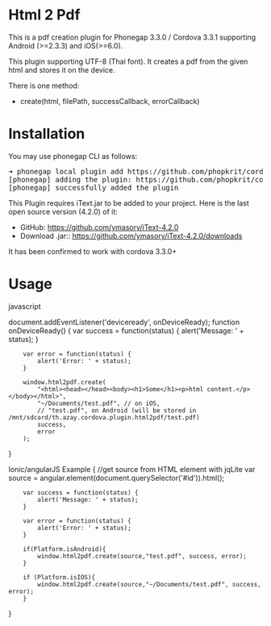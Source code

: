 Html 2 Pdf
=============

This is a pdf creation plugin for Phonegap 3.3.0 / Cordova 3.3.1 supporting Android (>=2.3.3) and iOS(>=6.0).

This plugin supporting UTF-8 (Thai font).
It creates a pdf from the given html and stores it on the device.

There is one method:

* create(html, filePath, successCallback, errorCallback)

Installation
======
You may use phonegap CLI as follows:

<pre>
➜ phonegap local plugin add https://github.com/phopkrit/cordova-plugin-html2pdf.git
[phonegap] adding the plugin: https://github.com/phopkrit/cordova-plugin-html2pdf.git
[phonegap] successfully added the plugin
</pre>

This Plugin requires iText.jar to be added to your project. Here is the last open source version (4.2.0) of it:    

 * GitHub: https://github.com/ymasory/iText-4.2.0
 * Download .jar:: https://github.com/ymasory/iText-4.2.0/downloads  
  
It has been confirmed to work with cordova 3.3.0+

Usage
====

javascript

document.addEventListener('deviceready', onDeviceReady);
function onDeviceReady()
{
        var success = function(status) {
            alert('Message: ' + status);
        }

        var error = function(status) {
            alert('Error: ' + status);
        }

        window.html2pdf.create(
            "<html><head></head><body><h1>Some</h1><p>html content.</p></body></html>",
            "~/Documents/test.pdf", // on iOS,
			// "test.pdf", on Android (will be stored in /mnt/sdcard/th.azay.cordova.plugin.html2pdf/test.pdf)
            success,
            error
        );
}

Ionic/angularJS Example
{
        //get source from HTML element with jqLite
        var source = angular.element(document.querySelector('#id')).html();

        var success = function(status) {
            alert('Message: ' + status);
        }

        var error = function(status) {
            alert('Error: ' + status);
        }

        if(Platform.isAndroid){
            window.html2pdf.create(source,"test.pdf", success, error);
        } 
        
        if (Platform.isIOS){
            window.html2pdf.create(source,"~/Documents/test.pdf", success, error);
        }
}
